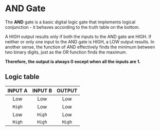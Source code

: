 # AND Gate

The **AND** gate is a basic digital logic gate that implements logical conjunction - it behaves according to the truth table on the bottom.

A HIGH output results only if both the inputs to the AND gate are HIGH. If neither or only one input to the AND gate is HIGH, a LOW output results. In another sense, the function of AND effectively finds the minimum between two binary digits, just as the OR function finds the maximum.


**Therefore, the output is always 0 except when all the inputs are 1.**

## Logic table

| INPUT A   | INPUT B |  OUTPUT    |
|:---------:|:-------:|:----------:|
| Low       | Low     |  Low       |
| `High`    | Low     |  Low       |
| Low       | `High`  |  Low       |
| `High`    | `High`  |  `High`    |
